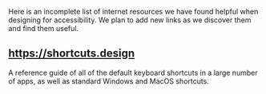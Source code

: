 Here is an incomplete list of internet resources we have found helpful when designing for accessibility. We plan to add new links as we discover them and find them useful.

## https://shortcuts.design

A reference guide of all of the default keyboard shortcuts in a large number of apps, as well as standard Windows and MacOS shortcuts.
